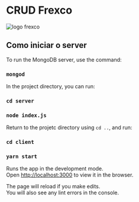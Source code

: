# CRUD Frexco

![logo frexco](https://frexco.com.br/wp-content/uploads/2020/04/logo-frexco-slogan.png)

## Como iniciar o server

To run the MongoDB server, use the command:

### `mongod`

In the project directory, you can run:

### `cd server`
### `node index.js`

Return to the projetc directory using `cd ..`, and run:

### `cd client`
### `yarn start`

Runs the app in the development mode.\
Open [http://localhost:3000](http://localhost:3000) to view it in the browser.

The page will reload if you make edits.\
You will also see any lint errors in the console.
